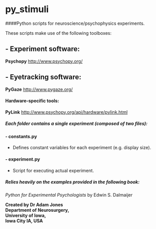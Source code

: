 # py_stimuli

####Python scripts for neuroscience/psychophysics experiments. 

These scripts make use of the following toolboxes:
## - Experiment software:
**Psychopy** http://www.psychopy.org/
## - Eyetracking software:
**PyGaze** http://www.pygaze.org/
#### Hardware-specific tools:
**PyLink** http://www.psychopy.org/api/hardware/pylink.html
##### Each folder contains a single experiment (composed of two files):   

#### - constants.py
- Defines constant variables for each experiment (e.g. display size).

#### - experiment.py
- Script for executing actual experiment.

##### Relies heavily on the examples provided in the following book:
_Python for Experimental Psychologists_ by Edwin S. Dalmaijer  

**Created by Dr Adam Jones  
Department of Neurosurgery,  
University of Iowa,  
Iowa City IA, USA** 
